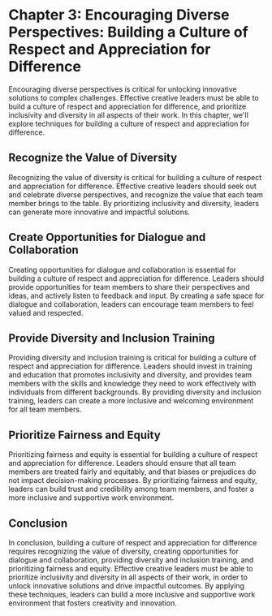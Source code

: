 Chapter 3: Encouraging Diverse Perspectives: Building a Culture of Respect and Appreciation for Difference
==========================================================================================================

Encouraging diverse perspectives is critical for unlocking innovative solutions to complex challenges. Effective creative leaders must be able to build a culture of respect and appreciation for difference, and prioritize inclusivity and diversity in all aspects of their work. In this chapter, we'll explore techniques for building a culture of respect and appreciation for difference.

Recognize the Value of Diversity
--------------------------------

Recognizing the value of diversity is critical for building a culture of respect and appreciation for difference. Effective creative leaders should seek out and celebrate diverse perspectives, and recognize the value that each team member brings to the table. By prioritizing inclusivity and diversity, leaders can generate more innovative and impactful solutions.

Create Opportunities for Dialogue and Collaboration
---------------------------------------------------

Creating opportunities for dialogue and collaboration is essential for building a culture of respect and appreciation for difference. Leaders should provide opportunities for team members to share their perspectives and ideas, and actively listen to feedback and input. By creating a safe space for dialogue and collaboration, leaders can encourage team members to feel valued and respected.

Provide Diversity and Inclusion Training
----------------------------------------

Providing diversity and inclusion training is critical for building a culture of respect and appreciation for difference. Leaders should invest in training and education that promotes inclusivity and diversity, and provides team members with the skills and knowledge they need to work effectively with individuals from different backgrounds. By providing diversity and inclusion training, leaders can create a more inclusive and welcoming environment for all team members.

Prioritize Fairness and Equity
------------------------------

Prioritizing fairness and equity is essential for building a culture of respect and appreciation for difference. Leaders should ensure that all team members are treated fairly and equitably, and that biases or prejudices do not impact decision-making processes. By prioritizing fairness and equity, leaders can build trust and credibility among team members, and foster a more inclusive and supportive work environment.

Conclusion
----------

In conclusion, building a culture of respect and appreciation for difference requires recognizing the value of diversity, creating opportunities for dialogue and collaboration, providing diversity and inclusion training, and prioritizing fairness and equity. Effective creative leaders must be able to prioritize inclusivity and diversity in all aspects of their work, in order to unlock innovative solutions and drive impactful outcomes. By applying these techniques, leaders can build a more inclusive and supportive work environment that fosters creativity and innovation.
